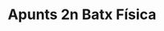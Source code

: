 ---
title: "Apunts 2n Batx Física"  # Add a page title.
summary: "Apunts de Física de 2n Batx."  # Add a page description.
type: "widget_page"  # Page type is a Widget Page
url: "recursos-fisica-quimica/apunts/2batx/fisica"
---